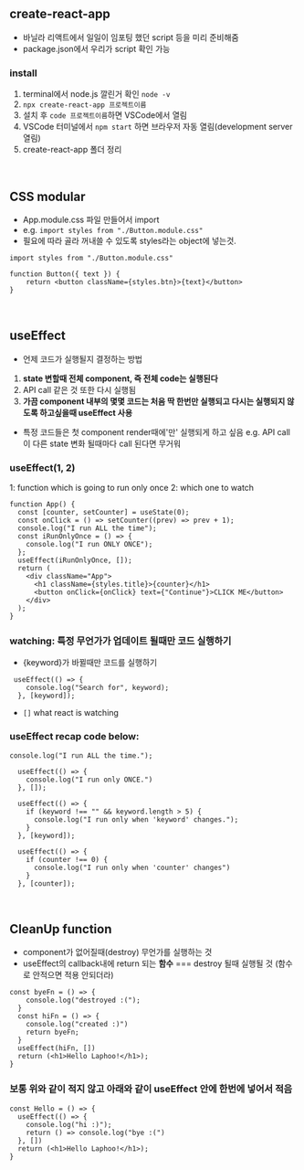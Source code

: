 ## create-react-app
- 바닐라 리액트에서 일일이 임포팅 했던 script 등을 미리 준비해줌
- package.json에서 우리가 script 확인 가능

### install
1. terminal에서 node.js 깔린거 확인 `node -v`
2. `npx create-react-app 프로젝트이름`
3. 설치 후 `code 프로젝트이름`하면 VSCode에서 열림
4. VSCode 터미널에서 `npm start` 하면 브라우저 자동 열림(development server열림)
5. create-react-app 폴더 정리

<br/>

## CSS modular
- App.module.css 파일 만들어서 import
- e.g. `import styles from "./Button.module.css"`
- 필요에 따라 골라 꺼내쓸 수 있도록 styles라는 object에 넣는것.
```
import styles from "./Button.module.css"

function Button({ text }) {
    return <button className={styles.btn}>{text}</button>
}
```

<br/>

## useEffect
- 언제 코드가 실행될지 결정하는 방법
1. **state 변할때 전체 component, 즉 전체 code는 실행된다**
2. API call 같은 것 또한 다시 실행됨
3. **가끔 component 내부의 몇몇 코드는 처음 딱 한번만 실행되고 다시는 실행되지 않도록 하고싶을때 useEffect 사용**
- 특정 코드들은 첫 component render때에'만' 실행되게 하고 싶음 e.g. API call이 다른 state 변화 될때마다 call 된다면 무거워 

### useEffect(1, 2)
1: function which is going to run only once
2: which one to watch
```
function App() {
  const [counter, setCounter] = useState(0);
  const onClick = () => setCounter((prev) => prev + 1);
  console.log("I run ALL the time");
  const iRunOnlyOnce = () => {
    console.log("I run ONLY ONCE");
  };
  useEffect(iRunOnlyOnce, []);
  return (
    <div className="App">
      <h1 className={styles.title}>{counter}</h1>
      <button onClick={onClick} text={"Continue"}>CLICK ME</button>
    </div>
  );
}
```

### watching: 특정 무언가가 업데이트 될때만 코드 실행하기
- {keyword}가 바뀔때만 코드를 실행하기
```
 useEffect(() => {
    console.log("Search for", keyword);
  }, [keyword]);
```
- `[]` what react is watching

### useEffect recap code below:
```
console.log("I run ALL the time.");

  useEffect(() => {
    console.log("I run only ONCE.")
  }, []);

  useEffect(() => {
    if (keyword !== "" && keyword.length > 5) {
      console.log("I run only when 'keyword' changes.");
    }
  }, [keyword]);

  useEffect(() => {
    if (counter !== 0) {
      console.log("I run only when 'counter' changes")
    }
  }, [counter]);
```

<br/>

## CleanUp function
- component가 없어질때(destroy) 무언가를 실행하는 것
- useEffect의 callback내에 return 되는 **함수** === destroy 될때 실행될 것 (함수로 안적으면 적용 안되더라)
```
const byeFn = () => {
    console.log("destroyed :(");
  }
  const hiFn = () => {
    console.log("created :)")
    return byeFn;
  }
  useEffect(hiFn, [])
  return (<h1>Hello Laphoo!</h1>);
}
```

### 보통 위와 같이 적지 않고 아래와 같이 useEffect 안에 한번에 넣어서 적음
```
const Hello = () => {
  useEffect(() => {
    console.log("hi :)");
    return () => console.log("bye :(")
  }, [])
  return (<h1>Hello Laphoo!</h1>);
}
```
